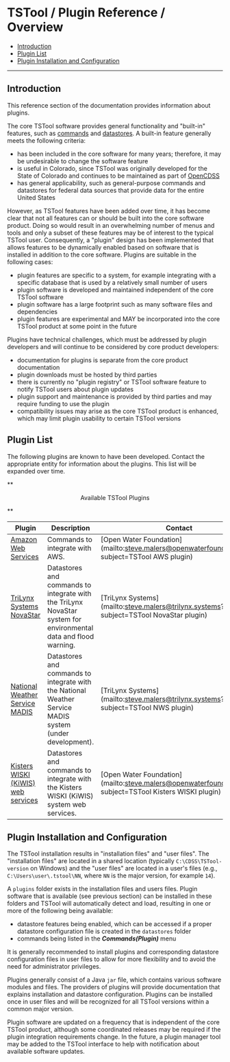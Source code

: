 # TSTool / Plugin Reference / Overview #

*   [Introduction](#introduction)
*   [Plugin List](#plugin-list)
*   [Plugin Installation and Configuration](#plugin-installation-and-configuration)

-----

## Introduction ##

This reference section of the documentation provides information about plugins.

The core TSTool software provides general functionality and "built-in" features,
such as [commands](../command-ref/overview.md) and [datastores](../datastore-ref/overview.md).
A built-in feature generally meets the following criteria:

*   has been included in the core software for many years; therefore,
    it may be undesirable to change the software feature
*   is useful in Colorado, since TSTool was originally developed for the State of Colorado
    and continues to be maintained as part of [OpenCDSS](https://opencdss.state.co.us)
*   has general applicability, such as general-purpose commands and datastores for federal data sources
    that provide data for the entire United States

However, as TSTool features have been added over time, it has become clear that not all features can or should be
built into the core software product.
Doing so would result in an overwhelming number of menus and tools and only a subset of these features may be
of interest to the typical TSTool user.
Consequently, a "plugin" design has been implemented that allows features to be dynamically enabled based on
software that is installed in addition to the core software.
Plugins are suitable in the following cases:

*   plugin features are specific to a system,
    for example integrating with a specific database that is used by a relatively small number of users
*   plugin software is developed and maintained independent of the core TSTool software
*   plugin software has a large footprint such as many software files and dependencies
*   plugin features are experimental and MAY be incorporated into the core TSTool product at some point in the future

Plugins have technical challenges, which must be addressed by plugin developers
and will continue to be considered by core product developers:

*   documentation for plugins is separate from the core product documentation
*   plugin downloads must be hosted by third parties
*   there is currently no "plugin registry" or TSTool software feature to notify TSTool users about plugin updates
*   plugin support and maintenance is provided by third parties and may require funding to use the plugin
*   compatibility issues may arise as the core TSTool product is enhanced,
    which may limit plugin usability to certain TSTool versions

## Plugin List ##

The following plugins are known to have been developed.
Contact the appropriate entity for information about the plugins.
This list will be expanded over time.

**<p style="text-align: center;">
Available TSTool Plugins
</p>**

| **Plugin** | **Description** | **Contact** |
|--|--|--|
| [Amazon Web Services](https://software.openwaterfoundation.org/tstool-aws-plugin/) | Commands to integrate with AWS. | [Open Water Foundation](mailto:steve.malers@openwaterfoundation.org?subject=TSTool AWS plugin) |
| [TriLynx Systems NovaStar](https://trilynx.systems/) | Datastores and commands to integrate with the TriLynx NovaStar system for environmental data and flood warning. | [TriLynx Systems](mailto:steve.malers@trilynx.systems?subject=TSTool NovaStar plugin) |
| [National Weather Service MADIS](https://trilynx.systems/) | Datastores and commands to integrate with the National Weather Service MADIS system (under development). | [TriLynx Systems](mailto:steve.malers@trilynx.systems?subject=TSTool NWS plugin) |
| [Kisters WISKI (KiWIS) web services](https://software.openwaterfoundation.org/tstool-kiwis-plugin/) | Datastores and commands to integrate with the Kisters WISKI (KiWIS) system web services. | [Open Water Foundation](mailto:steve.malers@openwaterfoundation.org?subject=TSTool Kisters WISKI plugin) |

## Plugin Installation and Configuration ##

The TSTool installation results in "installation files" and "user files".
The "installation files" are located in a shared location (typically `C:\CDSS\TSTool-version` on Windows) and the "user files"
are located in a user's files (e.g., `C:\Users\user\.tstool\NN`, where `NN` is the major version, for example `14`).

A `plugins` folder exists in the installation files and users files.
Plugin software that is available (see previous section) can be installed in these folders and TSTool will automatically detect and load,
resulting in one or more of the following being available:

*   datastore features being enabled,
    which can be accessed if a proper datastore configuration file is created in the `datastores` folder
*   commands being listed in the ***Commands(Plugin)*** menu

It is generally recommended to install plugins and corresponding datastore configuration files
in user files to allow for more flexibility and to avoid the need for administrator privileges.

Plugins generally consist of a Java `jar` file, which contains various software modules and files.
The providers of plugins will provide documentation that explains installation and datastore configuration.
Plugins can be installed once in user files and will be recognized for all TSTool versions within a common major version.

Plugin software are updated on a frequency that is independent of the core TSTool product,
although some coordinated releases may be required if the plugin integration requirements change.
In the future, a plugin manager tool may be added to the TSTool interface
to help with notification about available software updates.
